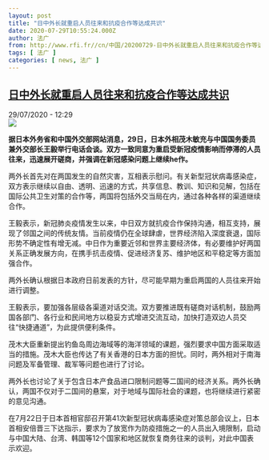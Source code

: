 ```yaml
---
layout: post
title: "日中外长就重启人员往来和抗疫合作等达成共识"
date: 2020-07-29T10:55:24.000Z
author: 法广
from: http://www.rfi.fr//cn/中国/20200729-日中外长就重启人员往来和抗疫合作等达成共识
tags: [ 法广 ]
categories: [ news, 法广 ]
---
```

<!--1596020124000-->
[日中外长就重启人员往来和抗疫合作等达成共识](http://www.rfi.fr//cn/%E4%B8%AD%E5%9B%BD/20200729-%E6%97%A5%E4%B8%AD%E5%A4%96%E9%95%BF%E5%B0%B1%E9%87%8D%E5%90%AF%E4%BA%BA%E5%91%98%E5%BE%80%E6%9D%A5%E5%92%8C%E6%8A%97%E7%96%AB%E5%90%88%E4%BD%9C%E7%AD%89%E8%BE%BE%E6%88%90%E5%85%B1%E8%AF%86)
------

<div>
<div>29/07/2020 - 12:29</div><img src="https://s.rfi.fr/media/display/5bdc65be-1534-11ea-b392-005056a99247/w:310/p:16x9/zrhydh.jpg"><p><strong>据日本外务省和中国外交部网站消息，29日，日本外相茂木敏充与中国国务委员兼外交部长王毅举行电话会谈。双方一致同意为重启受新冠疫情影响而停滞的人员往来，迅速展开磋商，并强调在新冠感染问题上继续he作。</strong></p><div class="t-content__body u-clearfix"><div class="m-interstitial"></div><p>两外长首先对在两国发生的自然灾害，互相表示慰问。有关新型冠状病毒感染症，双方表示继续以自由、透明、迅速的方式，共享信息、教训、知识和见解，包括在国际公共卫生对策的合作等，两国将包括外交当局在内，通过各种各样的渠道继续合作。</p><p>王毅表示，新冠肺炎疫情发生以来，中日双方就抗疫合作保持沟通，相互支持，展现了邻国之间的传统友情。当前疫情仍在全球肆虐，世界经济陷入深度衰退，国际形势不确定性有增无减。中日作为重要近邻和世界主要经济体，有必要维护好两国关系正确发展方向，在携手抗击疫情、促进经济复苏、维护地区和平稳定等方面加强合作。</p><p>两外长确认根据日本政府日前发表的方针，尽可能早期为重启两国的人员往来开始进行调整。</p><p>王毅表示，要加强各层级各渠道对话交流。双方要推进既有磋商对话机制，鼓励两国各部门、各行业和民间地方以稳妥方式增进交流互动，加快打造双边人员交往“快捷通道”，为此提供便利条件。</p><p>茂木大臣重新提出钓鱼岛周边海域等的海洋领域的课题，强烈要求中国方面采取适当的措施。茂木大臣也传达了有关香港的日本方面的担忧。同时，两外相对于南海问题及军备管理、裁军等问题也进行了讨论。</p><p>两外长也讨论了关于包含日本产食品进口限制问题等二国间的经济关系。两外长确认，两国不仅对于二国间的悬案，对于地域与国际社会的课题，也将继续进行紧密的意见沟通。</p><p>在7月22日于日本首相官邸召开第41次新型冠状病毒感染症对策总部会议上，日本首相安倍晋三下达指示，要求为了放宽作为防疫措施之一的人员出入境限制，启动与中国大陆、台湾、韩国等12个国家和地区就恢复商务往来的谈判，对此中国表示欢迎。</p><div class="o-self-promo o-self-promo--nl o-self-promo--hidden" data-selfpromo-newsletter></div><div class="o-self-promo o-self-promo--app o-self-promo--hidden" data-selfpromo-app></div></div>
</div>
